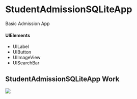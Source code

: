 # StudentAdmissionSQLiteApp
 Basic Admission App





#### UIElements
 
 - UILabel
 - UIButton
 - UIImageView
 - UISearchBar
 
 ## StudentAdmissionSQLiteApp Work


 ![](StudentAdmissionSQLiteApp/output/sqlite.gif)
 


 

